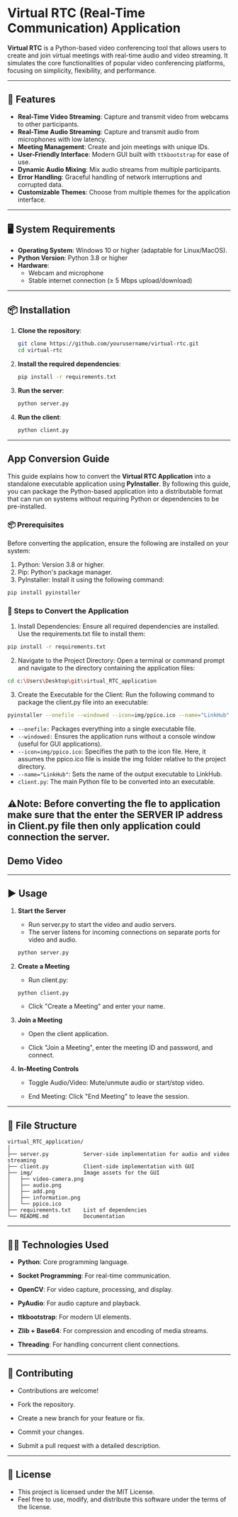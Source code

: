 # Virtual RTC (Real-Time Communication) Application

**Virtual RTC** is a Python-based video conferencing tool that allows users to create and join virtual meetings with real-time audio and video streaming. It simulates the core functionalities of popular video conferencing platforms, focusing on simplicity, flexibility, and performance.

---

## 🚀 Features

- **Real-Time Video Streaming**: Capture and transmit video from webcams to other participants.
- **Real-Time Audio Streaming**: Capture and transmit audio from microphones with low latency.
- **Meeting Management**: Create and join meetings with unique IDs.
- **User-Friendly Interface**: Modern GUI built with `ttkbootstrap` for ease of use.
- **Dynamic Audio Mixing**: Mix audio streams from multiple participants.
- **Error Handling**: Graceful handling of network interruptions and corrupted data.
- **Customizable Themes**: Choose from multiple themes for the application interface.

---

## 🖥️ System Requirements

- **Operating System**: Windows 10 or higher (adaptable for Linux/MacOS).
- **Python Version**: Python 3.8 or higher
- **Hardware**:
  - Webcam and microphone
  - Stable internet connection (≥ 5 Mbps upload/download)

---

## 📦 Installation

1. **Clone the repository**:
   ```bash
   git clone https://github.com/yourusername/virtual-rtc.git
   cd virtual-rtc

2. **Install the required dependencies**:
    ```bash
    pip install -r requirements.txt

3. **Run the server**:
    ```bash
    python server.py

4. **Run the client**:
    ```bash
    python client.py

---

##  App Conversion Guide

This guide explains how to convert the **Virtual RTC Application** into a standalone executable application using **PyInstaller**. By following this guide, you can package the Python-based application into a distributable format that can run on systems without requiring Python or dependencies to be pre-installed.

### 📦 Prerequisites

Before converting the application, ensure the following are installed on your system:

1. Python: Version 3.8 or higher.
2. Pip: Python's package manager.
3. PyInstaller: Install it using the following command:

```bash
pip install pyinstaller
```

### 🔧 Steps to Convert the Application

1. Install Dependencies:
Ensure all required dependencies are installed. Use the requirements.txt file to install them:

```bash
pip install -r requirements.txt
```
2. Navigate to the Project Directory:
Open a terminal or command prompt and navigate to the directory containing the application files:
```bash
cd c:\Users\Desktop\git\virtual_RTC_application
```

3. Create the Executable for the Client:
Run the following command to package the client.py file into an executable:
```bash
pyinstaller --onefile --windowed --icon=img/ppico.ico --name="LinkHub" client.py
```

- ```--onefile:``` Packages everything into a single executable file.
- ```--windowed:``` Ensures the application runs without a console window (useful for GUI applications).
- ```--icon=img/ppico.ico```: Specifies the path to the icon file. Here, it assumes the ppico.ico file is inside the img folder relative to the project directory.
- ```--name="LinkHub"```: Sets the name of the output executable to LinkHub.
- ```client.py```: The main Python file to be converted into an executable.

**⚠️Note**: Before converting the fle to application make sure that the enter the **SERVER IP** address in **Client.py** file then only application could connection the server. 
---

## Demo Video


---
## ▶️ Usage

1. **Start the Server**
    - Run server.py to start the video and audio servers.
    - The server listens for incoming connections on separate ports for video and audio.

    ```bash
    python server.py


2. **Create a Meeting**
    - Run client.py:

    ```bash
    python client.py
    ```
    - Click "Create a Meeting" and enter your name.

3. **Join a Meeting**
    - Open the client application.

    - Click "Join a Meeting", enter the meeting ID and password, and connect.

4. **In-Meeting Controls**
    - Toggle Audio/Video: Mute/unmute audio or start/stop video.

    - End Meeting: Click "End Meeting" to leave the session.

---

## 📁 File Structure

    virtual_RTC_application/
    │
    ├── server.py           Server-side implementation for audio and video streaming
    ├── client.py           Client-side implementation with GUI
    ├── img/                Image assets for the GUI
    │   ├── video-camera.png
    │   ├── audio.png
    │   ├── add.png
    │   ├── information.png
    │   └── ppico.ico
    ├── requirements.txt    List of dependencies
    └── README.md           Documentation

---

## 🧑‍💻 Technologies Used
- **Python**: Core programming language.

- **Socket Programming**: For real-time communication.

- **OpenCV**: For video capture, processing, and display.

- **PyAudio**: For audio capture and playback.

- **ttkbootstrap**: For modern UI elements.

- **Zlib + Base64**: For compression and encoding of media streams.

- **Threading**: For handling concurrent client connections.

---

## 🤝 Contributing
- Contributions are welcome!

- Fork the repository.

- Create a new branch for your feature or fix.

- Commit your changes.

- Submit a pull request with a detailed description.

---

## 📄 License
- This project is licensed under the MIT License.
- Feel free to use, modify, and distribute this software under the terms of the license.